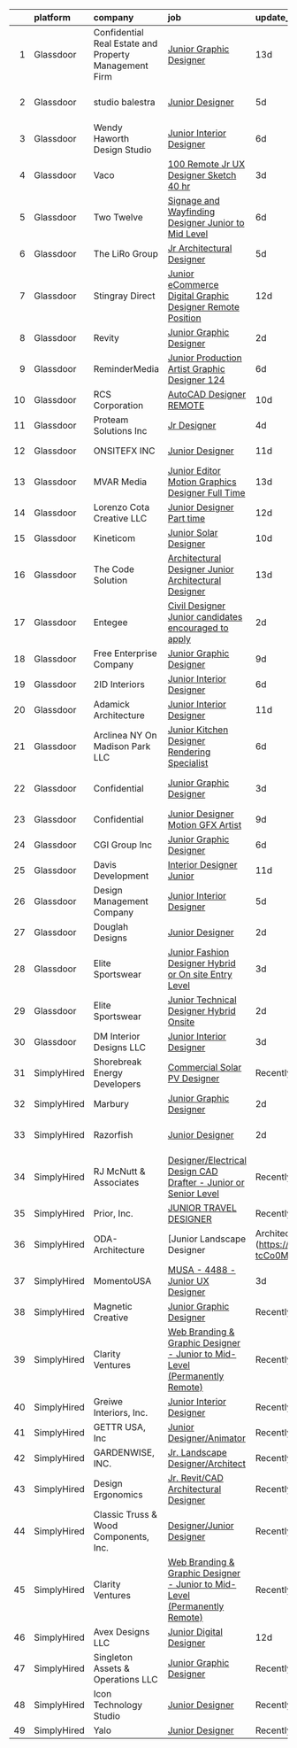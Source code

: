 

|    | platform    | company                                                | job                                                                                                                                                                                                                                                                                                                                                                                                                                                                                                                                                                                                                                                                                                                                                                                                                                                                                                                                                                                                                                                                                                                                                                          | update_time   | location                |
|---:|:------------|:-------------------------------------------------------|:-----------------------------------------------------------------------------------------------------------------------------------------------------------------------------------------------------------------------------------------------------------------------------------------------------------------------------------------------------------------------------------------------------------------------------------------------------------------------------------------------------------------------------------------------------------------------------------------------------------------------------------------------------------------------------------------------------------------------------------------------------------------------------------------------------------------------------------------------------------------------------------------------------------------------------------------------------------------------------------------------------------------------------------------------------------------------------------------------------------------------------------------------------------------------------|:--------------|:------------------------|
|  1 | Glassdoor   | Confidential  Real Estate and Property Management Firm | [Junior Graphic Designer](https://www.glassdoor.com/partner/jobListing.htm?pos=120&ao=1110586&s=58&guid=000001817fee61e0b976bd4ba7e837bb&src=GD_JOB_AD&t=SR&vt=w&ea=1&cs=1_02411fd6&cb=1655708738373&jobListingId=1007920997556&cpc=9C4F014304452074&jrtk=3-0-1g5vusog3irmb801-1g5vusogkii1l800-7b210a24ba210cf8--6NYlbfkN0C4u-tGqSOoW7WCb8wz8duhN1Nn8H9hl56TLy02cFDyt88gwxvPTwi8-q6Q1SW4aqBfr0IaXbVArP0KilQTXh7MEJq3wZawhGR9IbQWijudZLqVg4nGK3A0Qcf9ikj57F9NtvTIPRgXGwWufRr5N9JoK8b5gOMTb4Om5IzhcjCVkRgVpCbHEv2daUwv84XsJiYQxHILLa5qWTb51vnehQS8Zh_Rj1ZXZy34weUA_ckCLarnWetPEU3CVtw33aTCpHL1y1nMewbz2a3mpUK7Fjwn7NPzU70XrtaV6REybFwG29PZspKr8yEDEi_RHmMHzEdCT0AcDcE2iIps_EL2DmUDuGjYsgZWMVw7iDl6jHr2UKxw__aYdEQhw2UnErsmRrDNLTX1U4T-mvvchle11VFmx_WJdeSdoIy9lLY8cZyPxU9e1Uhfcfz3kKGc3DRNEUg2XGo5fACFDPZlw5hMV44wtREfQKkZDmMsgNbuazxu6jjk6ht3Xl8rBtlhBWiutPPqt2JeIW_saQ%3D%3D)                                                                                                                                                                                                                                                                                               | 13d           | New York, NY            |
|  2 | Glassdoor   | studio balestra                                        | [Junior Designer](https://www.glassdoor.com/partner/jobListing.htm?pos=110&ao=1110586&s=58&guid=000001817fee61e0b976bd4ba7e837bb&src=GD_JOB_AD&t=SR&vt=w&ea=1&cs=1_567fe138&cb=1655708738371&jobListingId=1007939705507&cpc=235F38378B0CF412&jrtk=3-0-1g5vusog3irmb801-1g5vusogkii1l800-bd2f9f698031a1b3--6NYlbfkN0AuAjYKnBHsdkcMxrD7ZJITXxV72vImVt5xOyKRJQecNFLpcI9FqXvsKeBMQSigd9pv18-ir6HYBKue86BP2mMS8ZLNEy3r4275_uXWZhCOBJ983E6P259zCFG0r95VIQhqoEcUCFyCyRLuUT7qZtVQ9CCK2loM7E5CTbNZGhgX8WIvvK8OxraqM3BZXjMHOwAmYwoOXUxz2pg9M9QioT_uN0RmotdVT0PQVQ3MvXmEKbVsCFYWknX9ljjO9KB_MZa0hDYZLlXG2ha2teRImXHcr6xM6CdpSvyOjGlMaadGU0PhLRBPap3sxEJH25oHh4vk2VfBVBkt-ErY9A7n3jhwYyYPJJUK9BDW0i4ukwnq2gVURoH9rXVitl-kz-cbFuyU0YqUSnkXimIdS9qBfbutp6qt5nACgxsQbP3QBCSP7aX0OXqtgsdYrXRqGtuTpTE3zjsi0SScx-LANb4Lj4M72-TQkoHp0GJKiUpXAXoob0ItAjxOtpykwikjSiijEbg%3D)                                                                                                                                                                                                                                                                                                                     | 5d            | West Hollywood, CA      |
|  3 | Glassdoor   | Wendy Haworth Design Studio                            | [Junior Interior Designer](https://www.glassdoor.com/partner/jobListing.htm?pos=116&ao=1110586&s=58&guid=000001817fee61e0b976bd4ba7e837bb&src=GD_JOB_AD&t=SR&vt=w&ea=1&cs=1_062c992d&cb=1655708738372&jobListingId=1007936156054&cpc=7E69D0A57279CD4B&jrtk=3-0-1g5vusog3irmb801-1g5vusogkii1l800-6f590c2008318f45--6NYlbfkN0C8ufGi5IB54cAA4cYZ6SzmM9PXvfTkParRh6LW9SZ3Gxu5zsXN070TkzTMEh6I-YAqB1aNfa10qU2tayjkbgqHlakdyhwShkepZDxoyv8YkEOv-QkSKRRrn_DkGfWfs9Z7OKnxQoePQXcsYqrWJ0RpfTbGfX4ADEvkvBZIIlObmLOGJ0VyyuuzGj2ZQ-ncyt8gzIiREhk_1XmL7QtfXBuRVGm-4lwhBNU9U4T36JpeZ-3iV0PAYpuYmKx7f_mypQPlqmMLu3hw1HNgCkjYokrbAjdnKN2Otny0kCYe86hdUKwIizeFhdS5sOJnCKP5yIVP1zhmqpN3g8nxt2HZN0KRORFZI5Q8M4Re77Z2R8NL5R5Jjt-rnv5tGDlVKz70kLh9505VatI4zZUufHYnqcdJ2A69dgX6sDkrILRja-bR08MMkScKnZsOKdQspmk-ykCCU_ilpj64A3dBsb1DLlfFe1EqmGxJI2NU48TzVqmKLDTlQyiLfg96MxuoLL2JGAxMh6c7a8eqKThPMvC07o1g)                                                                                                                                                                                                                                                                                          | 6d            | Los Angeles, CA         |
|  4 | Glassdoor   | Vaco                                                   | [100  Remote   Jr  UX Designer  Sketch     40 hr ](https://www.glassdoor.com/partner/jobListing.htm?pos=126&ao=1110586&s=58&guid=000001817fee61e0b976bd4ba7e837bb&src=GD_JOB_AD&t=SR&vt=w&ea=1&cs=1_85ce1efe&cb=1655708738376&jobListingId=1007944758568&cpc=8795CF9063CD573D&jrtk=3-0-1g5vusog3irmb801-1g5vusogkii1l800-e02f2539d15b8b41--6NYlbfkN0D_sybMACCpf9B-677oK5j6rPldVB6BlrVvFjO_o-GJZbzuF-qh4PxErFUqfUsv_6v6VuEJytk8OTP_fPK6NLhMXO4uNYpuWrfG67JPzeXrQa9QLO1j5d3KHgtEElJETLv16xvINxfEp-OkHf9u4J2oSbIJ_koUaoySeXtxA1lZyA9TNH7vLdhcW70W54FMUhU8DhHOkewuNlIY4TyRq7mlq-x9JPmMiJGifYSZWApNjcWIjvUjl2Wy-Ct2i1saX4GsFtnlGdHIIYudDc7EnU6zJh_TIA7XXa5pOR7voPFxT70p5LsXUe57cWt3VIFtDQ-b65iV0vKOaQ9DReNCFeobPOUKe4AGIV66QStoN7Kf5Y8vvcNmgjxaszZ7EvM0-4lHz565t6x16L6trSGLhvuq9EnIhZV936rqzDNtdMDVCtaUqv-7lLY7BT0AoZu71tRb2hSefD-Jan0sbYmBF407sbk6FGuVXVMisaR5rzA3ZnPjHVes-ErA-paQGTlhmVDd7I0dHnlHmb3g-DzbYeolpIV0IvmLoGUWNqx5Fcz79g%3D%3D)                                                                                                                                                                                                                                      | 3d            | Nashville, TN           |
|  5 | Glassdoor   | Two Twelve                                             | [Signage and Wayfinding Designer  Junior to Mid Level](https://www.glassdoor.com/partner/jobListing.htm?pos=108&ao=1110586&s=58&guid=000001817fee61e0b976bd4ba7e837bb&src=GD_JOB_AD&t=SR&vt=w&ea=1&cs=1_990d3e61&cb=1655708738371&jobListingId=1007936144829&cpc=CCC092465BAD6A93&jrtk=3-0-1g5vusog3irmb801-1g5vusogkii1l800-ab65857a1a593bb5--6NYlbfkN0Dqlg9snOS8RWTZjmclxbjr4E7K6tlHYpmrqPYRWybrS6ugIF-FxWrskoujGx0nVB0-G60lEzydD5TE5iZM7MbPrlCS_lwfHAEmPdbjC-A0RBRBCELHuHl3cjykVXCyRLlBdbesl2U3vxhZ1ELAooiF0ZoHe_FH9WlKi6PFySYtyJ5oLE7q0qyGriLj4meB8nRjaVw2npKpLTGIQLcMrYHKfEnuurElSRpYCSAum6KdVcUU_Frne5Cg_ATDH-oTNgr5wpjAqhbGnfwbDZF4XutLVvhsPjiRjyWd0vNuNZp1ayzJbKhccVQPWJa-V7uqoOWbC18jLVGa9mhzoS4B2K-QwHx1uUptwQKqximyO3sDicLuYJ4Lv7RTJk8a69X3gxRruGUD1mcFwzGv8ogDhV135lOc4Z6C7Ku7bag-4LiLMhTN63WdDuHDLofy-OIXkdpi6ciQVoID0BNO0444E2OwjgD6CxYtEduou-x9RleUq_d_9vHdBcj4cdoLGiiSwvSQda4JLPN6DyyTsvoqwlqo5fMI20Dhv1_oyVy6BXTr2Ytu28I_f41J)                                                                                                                                                                                                                              | 6d            | New York, NY            |
|  6 | Glassdoor   | The LiRo Group                                         | [Jr  Architectural Designer](https://www.glassdoor.com/partner/jobListing.htm?pos=115&ao=1110586&s=58&guid=000001817fee61e0b976bd4ba7e837bb&src=GD_JOB_AD&t=SR&vt=w&cs=1_64700c47&cb=1655708738372&jobListingId=1007938140272&cpc=F929909D2225707A&jrtk=3-0-1g5vusog3irmb801-1g5vusogkii1l800-c95dcf5bb0192bc2--6NYlbfkN0DPGpeqrc0_xSKNvBQRXXyDsB0hTjf5HZxFcUHN4MmnVQ0ypJhumXlCvYm05Ucmvu7oO75C7-o4MPMUeH9Y_ey7SuVRxnCXvs7HgPpjjM1GdlBk-tUI-P0jMv-M72vRMAYdpjRZ8W2OoIbEUx-KTBLuIUT9dHp9OntO4vnckQxTN2xX8kG-i1tJT8wLfHzUDJbaSgxo9-LDz2DnvXa0WOri_nPNV6hdESprYM3L-RFSwyDCibF2fylR9JtcGf6WUGCEvQZD80J40hrgJhyQXxPPzF6uRfm0dmd5p4wb4dIO532mBavqXaw5KithAqBPCXkkt7InFYk5zJR-XhduayDtKi4tW28A9QBQRwlLOuo9bhGg4wFIxkQAowN5ZtTwoqy-BIiCFoqoxFX4J_uZQn3kVayjzTb_9C8mJqDgjie9Plx9GB9oQouCdCls0NFruIN1RL2Ofu9BPwtx2Kf_QUEsh16a2ovB2ef5vRh1VhYH8Q%3D%3D)                                                                                                                                                                                                                                                                                                                                 | 5d            | Mineola, NY             |
|  7 | Glassdoor   | Stingray Direct                                        | [Junior eCommerce Digital Graphic Designer   Remote Position](https://www.glassdoor.com/partner/jobListing.htm?pos=119&ao=1110586&s=58&guid=000001817fee61e0b976bd4ba7e837bb&src=GD_JOB_AD&t=SR&vt=w&ea=1&cs=1_e01eeefc&cb=1655708738373&jobListingId=1007923741709&cpc=FAE5E775D180B2FB&jrtk=3-0-1g5vusog3irmb801-1g5vusogkii1l800-ca1309b66b79657c--6NYlbfkN0BhFJ8ddqZb8WQY2A-LeqcjzbfYC2yoFcx2RKsEMgWd6jGlCMHeR7ko2nHT3289qBai5XNC1ViXklPT3WNs2_u7ER1JOGWSYvxJxWskRdie3v46bNpVlxKyU1DIVQXhDtzHDF41iu98h4VRwKzPs6k3Veqtu8F_3ZVz8m1fz8iC-3euLieDQOUjgPFw16-zL97hQMmHrH1CTtNK5J7YGIMKwTPtdVxiMtKQiUVZpffW79XPGb1jgEL0p4DEBsYVaAIR3Rr75uI48VAnQ1Aedpw8LkiTtHoGkO3xqOADVun6bN4qIE8z28p_2ToXqKvRmatRpE7CmW6fLC68v4OhsdQcEBOvuJ4NusKu6H2KKZk0SblxxrUneW_8xJmz67IcGAHQPtYigxXHYwf5ALg8O6JLd6NfTELGpls6rmgO5V7EPEqbYauL6Tz6N7ArTqjap86o2M1mg_kHokD75Bw_jLzNxLO6X_EQq__aD5hftmAySOWbM8978oR-pye0PKWL2rhLJVge7Z62Bbsd8Q6lREtvrjxMDx1LPZ8tRLdD60EgqA%3D%3D)                                                                                                                                                                                                                           | 12d           | California              |
|  8 | Glassdoor   | Revity                                                 | [Junior Graphic Designer](https://www.glassdoor.com/partner/jobListing.htm?pos=113&ao=1110586&s=58&guid=000001817fee61e0b976bd4ba7e837bb&src=GD_JOB_AD&t=SR&vt=w&ea=1&cs=1_8e3f3ef2&cb=1655708738372&jobListingId=1007947822605&cpc=6945AE2F4B03E059&jrtk=3-0-1g5vusog3irmb801-1g5vusogkii1l800-cc29676bdd1971ba--6NYlbfkN0C2ruSLbldHgJRxGqX58M4ekFWuaOJ1Xy3nZgzYPyc2Kz6crGAHlAQbU0hG0XVEOP3E3poidPkFLwvvK1lyeRUB0bzs3rtB55w-QR9WbHs19T_oZx1B4JqiqK1E3pVifp5TReVsi-5FIG1-pl5IxlRw8VGEywaGgK9QZSepB3XKaImlb4aiz93RJ_MZeyAcWVKGQnL8wLVNQcafMyuDetoAE4LO4HnfdAauq2gpvCRIZKiJxOR14mnl0pB-uWVuxamILjwoT0jtW1RHKeIyKrXJM9ZcOxZvQMhSS0q4k7tUIxI5fHpxGAUQEPRaJ_PrwoeyNcWqh6BI1C9HQ0CTBTkA3EyrnXDorpsEcbeKAPLxylegXYWCy6vBtjh684wjdnxeG2KP1gETUt2OM-FDNCRduXYMlQVpXKhJf9dIbJyoS3xj-nh1zpmOi87vr_dq02dxWIVBQFP-1h7mC6IcBjUyHxj2tyPXXTiTLckgVIVqzR7tX8nqnzb8Sfycmb4h74z9f3z9dDyaJQ%3D%3D)                                                                                                                                                                                                                                                                                               | 2d            | American Fork, UT       |
|  9 | Glassdoor   | ReminderMedia                                          | [Junior Production Artist Graphic Designer  124 ](https://www.glassdoor.com/partner/jobListing.htm?pos=124&ao=1110586&s=58&guid=000001817fee61e0b976bd4ba7e837bb&src=GD_JOB_AD&t=SR&vt=w&ea=1&cs=1_24dfacd1&cb=1655708738373&jobListingId=1007936492396&cpc=8795CF9063CD573D&jrtk=3-0-1g5vusog3irmb801-1g5vusogkii1l800-569d684d66484897--6NYlbfkN0BV5xWQvMmIkgUcdRWb7iWRWS4LnwJ0A4ASNg0KGqrukA_POA8ifgoOj7ZHGRdIKnJM5Akv8CTLubbgm39frLjI6SW68wxRZ1sDCXhijtVGwGl9pRDfP47KOcAfa8RcWKCvRIKgRXTu8xs--URbPDi6al_OYfeBVj0B8e5CxHkjLpKmqZb1ZIUPCfsKVGg8okAb6FnzxmvQFUkBcAiFVObfnq7T2AKxhmOiZipR5vR-emCrBLPo3jU3H1sbt3pkWog_Ui52votYkdEjgh0MjUrkMSWBGqGvpzzhVXVpILB--S3fNjByWuJ1EKD5lPk-MYIPP5SQys5V_JodqA_osMFv42i2EIyrgwFfYXya_8a8t-y8r4FNPKyRPe4aDEFqBIxwlhSc14hX2EbK5Mo4m9BSAMp41hHXVayVQ5Rqh30ouZHkhYfruLr5YC0njA-_jpRam0h9xJehG6G6vEgHIwicaYNBAp_x4yjRwBzv7Yv9kWtfYGzc1jOUp9zMkN37Sw3YXs5v8U6XyPpbhdKe8TNh-IQK8hc4yn4%3D)                                                                                                                                                                                                                                                     | 6d            | Dallas, TX              |
| 10 | Glassdoor   | RCS Corporation                                        | [AutoCAD Designer  REMOTE](https://www.glassdoor.com/partner/jobListing.htm?pos=129&ao=1110586&s=58&guid=000001817fee61e0b976bd4ba7e837bb&src=GD_JOB_AD&t=SR&vt=w&ea=1&cs=1_f1d41b3c&cb=1655708738376&jobListingId=1007929746151&cpc=217C45A42544DB93&jrtk=3-0-1g5vusog3irmb801-1g5vusogkii1l800-84931dfff3137969--6NYlbfkN0Ap6wMFXUUZlk7_bcngHGlPSO8u_zKMOa3H7Zjjw43xN16ylzgw0FVAuo3Y24qqXJVPKXWtnNL8MJIclpCeVvEsL2iu-jl90DninewE6RO3O8nL4sLNglBXkQjMKBCl8Ty5IFVUovo8Lm896lB2Xy7VfIqxMPb0yIIFUUmKJSAwUEPBbRHjwr0dOrVWlHwD_p1s6u3FoaOR3N3IFGAEYqQqAxZFllPPshoz8ZetH424ywPxqB9Y6fkK8sgvumjmFaraVXrvHGhM5cuUHfkx-oIzFzdtI9hbe48KIQnzXpVrCL-tbFzal2OUiBOFqZwnLOtenifRABTqTu-hE1SIqa8edPuKWqIo31fKe03EMjAO6wicI5Jjfp7MncOXaSPLvs6uP_9ZFkd71_xwXxsXPlKmtdohKhlCCX-Qoio_lcr3ACtLatKcJS42UjcPf1jcaEA6ho2-TlTcrTS0f6xt8i0dzMHbQQWJHiayN5FD4_kYOnSTIA1pGAoU9tUpVAiaU4Se7qAteL64CA%3D%3D)                                                                                                                                                                                                                                                                                              | 10d           | Raleigh, NC             |
| 11 | Glassdoor   | Proteam Solutions Inc                                  | [Jr  Designer](https://www.glassdoor.com/partner/jobListing.htm?pos=127&ao=1110586&s=58&guid=000001817fee61e0b976bd4ba7e837bb&src=GD_JOB_AD&t=SR&vt=w&ea=1&cs=1_3667bc27&cb=1655708738376&jobListingId=1007942308991&cpc=C63BD00756FD6F58&jrtk=3-0-1g5vusog3irmb801-1g5vusogkii1l800-d060f09cab507b8d--6NYlbfkN0AEHyidsAqlM5jU6RNZv1Yf_D4e3sgfUyke_uMGTUdwuBuS3TgCxsDjhFWK4CSklI79Oz0sixWv0vIG7F2ZcmJp3ssC6XXHdZfl2w0utNpCx1pYgKc0hOsXFewksdudp6NC9qtIDdC7ufbNWrLm99wkEuuqFCPVk02h70j05RZER-OzQaqfoigZnW3tBjyMRL_MIyD1qZUBeXRQp_IEAacAbwPt3JDw85fAlI0mFLMIthrRaIc_N6mAjQhaGdxpdIYLRO-RHOJqX9TugDm2JozCfHst1_vJPkkI-yZ40Km_xkTSMgB1j2s7h9LmOJa4M8Tci2Nn8dG_zNSo09DXQkoNAS2bKHDHi5Iuu8BXcrC2LSGe1SuPgG2007hfHZ9PrYirYB2NTeuQHn92lFCVCXt0lmFJ49ofhker3_ydB9UF5_VSEEoBW26j9D3EJb-5X1pSG-tAyik8og7ZBT1kBBbPzl0ElDMCxvXhgauRPt4x6aBj6wuPsHtTmigEhxbmczs%3D)                                                                                                                                                                                                                                                                                                                        | 4d            | Manhattan               |
| 12 | Glassdoor   | ONSITEFX INC                                           | [Junior Designer](https://www.glassdoor.com/partner/jobListing.htm?pos=109&ao=1110586&s=58&guid=000001817fee61e0b976bd4ba7e837bb&src=GD_JOB_AD&t=SR&vt=w&ea=1&cs=1_f54650e2&cb=1655708738371&jobListingId=1007926774563&cpc=52D3555E595CCC3C&jrtk=3-0-1g5vusog3irmb801-1g5vusogkii1l800-327c7a75df395174--6NYlbfkN0D788tVLZnHYB2JKTLmCXo4PydfvtZKcdbYx6lxKaz3IsjpekL0mtLl_mEPyEElpRi0zlTR1gW8iYqrpvgYQeszcGuNLrt-6zBEzBgXaiSsuAREbrpINu3pc4nrVk92qvstuOBueU-VBg_HXv6J6daeTYBdPQPEb4w24VtzISx2_3aKTq7WmUNtenOujNnXDOfOTQSr-ea0vuEc-2YG1HPr5NaKDW20uMiO7i3xi0kG0XrJDTFl_hAbIu089xb6oiLx9wZ9qER9Fy6emr1-HvjL7XkshckWXQfeQdrI7GaK2_McPWzC0z7ZIZwIDKMh9tFHmjOg3cCxnD59SOeYOrtV0sybC7ffOn3Vn4mukak1bQbYA23BV5e7GvJ14bLQp0CeF_ePmxoMI5S_9RsG-mjqGP3K4X2qmwN-RUEHLOGvksbbevFlxoMWY2VTmE-4Du8eMJJyIQM011JSrewoMsN8eYbDjUkp5LNOXDz0QdigSkLgkO5A2EnRJs5lmqJMs1I%3D)                                                                                                                                                                                                                                                                                                                     | 11d           | Deer Park, NY           |
| 13 | Glassdoor   | MVAR Media                                             | [Junior Editor Motion Graphics Designer  Full Time ](https://www.glassdoor.com/partner/jobListing.htm?pos=111&ao=1110586&s=58&guid=000001817fee61e0b976bd4ba7e837bb&src=GD_JOB_AD&t=SR&vt=w&ea=1&cs=1_4d55a739&cb=1655708738372&jobListingId=1007920709983&cpc=496C5EE6B32F83EE&jrtk=3-0-1g5vusog3irmb801-1g5vusogkii1l800-94afcaee5752e65d--6NYlbfkN0DdNONLqhA8z6QrX6vw37qu8cGScUjPKwqVQr3YAsb4-1kF9zPio8EJhw9oPIyj1gNVtcJvLBTPuqm-DZjS7lwU-Tw1HXxH8BtZfEsb_z2igyIQ0PiURTAjYsoUuIvPwxw_wT6cK-5H6_o_x_47q-nZsGNWSZQrJcvRXSBO7xXcvAN-sEi_jS2_sjMFhVL_TQj4GF8KDwO2AHKPUCTfi_eX24l3hq_EwgGfnVpY6FMyD3R59JPhoaL_P8PD5YOmMWI5WDFaRMTxQEFenVx_xVY2OKCfUXD3fkdins-NtbUGA1NWX5R0FQwKBpXcUBp45foRRjbfFkLubnz0Z5lz15yeQu--6lhQC7AqZSMLtSS7vG86VNYz0xR0d15jkunxWqHbCIjStSGXf5v7oBMPLRD5iGgf62dElpkNDK6m4_hRmgAPBqUsRKQxQKuej8fd66d-ahRta2bZ27PsxQ4Ela7UHWbPatm7p1Ye9ACX85Xr3ibRuQSLgJneLiTKIkCzOaCFo3CDYzR5UUuPDfeYNXm1x7UA5BTe2m_J0xd8ttlS6g%3D%3D)                                                                                                                                                                                                                                    | 13d           | Alexandria, VA          |
| 14 | Glassdoor   | Lorenzo Cota Creative  LLC                             | [Junior Designer  Part time ](https://www.glassdoor.com/partner/jobListing.htm?pos=114&ao=1110586&s=58&guid=000001817fee61e0b976bd4ba7e837bb&src=GD_JOB_AD&t=SR&vt=w&ea=1&cs=1_2a859d99&cb=1655708738372&jobListingId=1007923480452&cpc=82ABD2B5CEB98952&jrtk=3-0-1g5vusog3irmb801-1g5vusogkii1l800-735a1c234262dfab--6NYlbfkN0Aphv0BhfNSBw_0ebCVkaSkZ7Xt6eccFdKnnxJP8a7IHuizo12-A27A158Iz0MNhBEEK-C4GiQCNV4sNA13r5TCFWSjCQ7K5gAIsD_DYJDxuMG8i_OEVyYhsJ78g1o3BJy0czUD6PEuEzskCYCW7CDjyWY6iuUKzUCERg4H25VO4XdbcrCZVn-chxVrWtb9mtmdtmY_nADRh9tTxXue-dcXElJHGHIMZ1TMDczGIw7UmXZC-EHmhOiCQkQc93U_m63CnxwTQcrIr9wCOhTfGXsdnC0ZcGMH-wyd9PYT80Qz5SIMd0mj-24ZxEX2NpjwlmOnv_Xe4fq6L7MlYzLa_tIXF4yaum0FiPfU5I1g7mSvUprAzS-QmiHsVs7hD88h51Pcj7Hh4EAk4Pzgak9KXDn3--AFq1l5Tu33mZ5RRHceEGEB7_oaZZNjY7bUpGB7CgHJ_qSLLMYwcSLghBTBe5xNZNwVv1L_8ZQZGcs0N7vPgGzdBypW_N7pYgCChTIdOxd8e-wJayfO_w%3D%3D)                                                                                                                                                                                                                                                                                           | 12d           | New York, NY            |
| 15 | Glassdoor   | Kineticom                                              | [Junior Solar Designer](https://www.glassdoor.com/partner/jobListing.htm?pos=104&ao=1110586&s=58&guid=000001817fee61e0b976bd4ba7e837bb&src=GD_JOB_AD&t=SR&vt=w&ea=1&cs=1_df04e94e&cb=1655708738370&jobListingId=1007930351951&cpc=6B5FCBE686A980D6&jrtk=3-0-1g5vusog3irmb801-1g5vusogkii1l800-1fc420f27992b688--6NYlbfkN0AqL_Fvi2JKneqqjqSJ57VDEBN_uYtNNx5UWxeIWfGUrpPvtyWqtNpiT2-pHkPBBMaLoyesOza6mtBkI8svxiVxHSsqx1hDs3NHFj8U_cB8L5NGH_sTFzYAjAvwixfwkfbUNIcijGCfaaROvuaQex29lQ-dsa66YicQcNfGqg8eHdo4WY3kK474WVPZKqNZuFZ2gNUhOrgjF4VMUB16_v-3cD5OMcXfFw1GxafZTUUjlLBD5tj4yxmZ9PuEmac77LA-7ehZO_ZmgbmaaObgYI0VJrkb2wZD634RoQ9q1lum5PNjWW13y1kwx3lOsfyDaYZnruF5Ec4FJRxSo5-2PN-HqXIJYqYash5rgOavTxU_aR1i0uEdWw0EW2Qerx1G4S9FHzPSNdazX-5THxC81dXBB2om0XmibPwpAabnscuZAe--zwCeeBony_Ex4iJ-NXmSxxxeh5WxvHnUYubzm0K5V6KkXgFPbPKBacaqtgiO9ZKKurZ-aDiOQ_FVZy10BojqzNIhk80Bv-sMjlIkfWqzmkY0LnHVsCSRkPDSZjS0BnBKI6NwALDadQuTTNRB1c4tOVosbceZHex8z1kAOkjyP6yW9-Vpgoo5L_jpzjjfEdfG5PiVhnDvGCcmapGJPs70_ju17Je7667ZC6Qm2ZZ30_yXJJYOzNpVI_828Rl4KB3HNyRUO6j1TMPzgqoCVU6SZc1v37UDh-2wsL3VlmySHEMHq3DWHldiY8TWiDIJb9jI0kyN8QcHeRk-4sB6oISFZNBP8zP5Wt4VLglIFdnPQkFkyMIBjvSE9UD8O_beEQ%3D%3D) | 10d           | Belmar, NJ              |
| 16 | Glassdoor   | The Code Solution                                      | [Architectural Designer Junior Architectural Designer](https://www.glassdoor.com/partner/jobListing.htm?pos=107&ao=1110586&s=58&guid=000001817fee61e0b976bd4ba7e837bb&src=GD_JOB_AD&t=SR&vt=w&ea=1&cs=1_2d40d6de&cb=1655708738371&jobListingId=1007921902932&cpc=FD68938D22ED3258&jrtk=3-0-1g5vusog3irmb801-1g5vusogkii1l800-d6764c5eae353ab4--6NYlbfkN0Dmh6NptZvBmaShUWjkiCv2dOQCaGV9SP-M0_HSNSC19tmIR4EdCsttVnhl0bKSab0HFTcKntsY6lgQ5zmvKwbu_fgOQ_A5GBhES10MiR0AHtlNuW5DaSZ6Q6vsjjp5mQJl7VVSzZLFiCVPa7_rD3DUNFm6THH4jG2USDmJ16sBSju4HC9_Wpe9hxVyxAM77XvJtj8fr97-nuYGRqvCN6A9y32M-5y2swPAjk1YSvBeEBGibpg4b5lBeYsq0pXbfdyp6vL3sLa_NTgW3hpBWmsaHVw_9QglGJJoBu6EgilwoWNKOckexvFgyTB6ub60j6KUxB9IrjftDnbVOR6XdCflTJwROsLRAy-j_QweUmlpOw0tcs0CK4xk385VYWQeq4hVAKvmhPEqeHQ8Iasq21ReCVGeTcukVSNuNnFDqtcnqvKqIKUf_Nxo4F2bGjjlmboxbbbej0Cg6o72DxT6Kp47PRQoz_slsJkW7wkfdA36DIyu7fA6Uy9JGF-8lIWp_YKZrcxPxqX2jPQCoaEDzi-iubos54laFMIzWTDMt1RQDrcVGt1F0G_j4SV9CGNGVrs%3D)                                                                                                                                                                                                                | 13d           | Los Angeles, CA         |
| 17 | Glassdoor   | Entegee                                                | [Civil Designer  Junior candidates encouraged to apply  ](https://www.glassdoor.com/partner/jobListing.htm?pos=130&ao=1110586&s=58&guid=000001817fee61e0b976bd4ba7e837bb&src=GD_JOB_AD&t=SR&vt=w&ea=1&cs=1_3484255d&cb=1655708738376&jobListingId=1007948028243&cpc=AC285F3A3ECA6BB0&jrtk=3-0-1g5vusog3irmb801-1g5vusogkii1l800-30419709569e254f--6NYlbfkN0D6OzZjpD_hbicRkMZwNNvvxSeL23iIfvaC4EytleQ8zDIpz0YQ5KbISa7_Zvw6kCzdjh6fNx9fdDdiys1XCOqF8nQR8BXF6zL6npUNh-E0SYxDW-4Q0UBUYqn8cuLpFUUNLKsim-qAeK-0rZ_X5CsHF00LE9V0EZQ4EKM9AwiQk2nFpAhUL2I31WcSBSj_aVXVyY-8Sr89qZM62q9vioj5Nlslf5vHe8pYGvjTybY39Ox1rIZVr53CI-kg5euNYCjjulrPPX1pyzvnxrNbQUubdkfnPAqWMGibWTAOTbwKTIT-8xJOPbW65wibAPoXgv9VMqm-bQTA2aztEG9HjfHk3eZKLjdtLMjS9ZZoj3IZfkhND7EETk1GfqTHeJUfqG6mNNsIvhHRA7Is_TjJsIXLJplqJx3jW5TYItVvB4MIXkfkx0oFRIElQtr8nMoplNzFpBy-SImTSQd3WjR1U-75Dej7Lqta5s0HRX3M7V_8oGn1Jtmflw-noOEUJIRQ1jPf7AtW11BSXw%3D%3D)                                                                                                                                                                                                                                                               | 2d            | Mount Pleasant, SC      |
| 18 | Glassdoor   | Free Enterprise Company                                | [Junior Graphic Designer](https://www.glassdoor.com/partner/jobListing.htm?pos=128&ao=1110586&s=58&guid=000001817fee61e0b976bd4ba7e837bb&src=GD_JOB_AD&t=SR&vt=w&ea=1&cs=1_d4532756&cb=1655708738376&jobListingId=1007932192861&cpc=451933188B21919D&jrtk=3-0-1g5vusog3irmb801-1g5vusogkii1l800-faea1cb39868981a--6NYlbfkN0BTT1lo8Jwdy_hu5PBsWOg-OgEs4ry3bvHurgSPaoaOHFdDZOT9dYBgY4_MwUkGibcjtquSEn-VjjLqC8rFfOswmtyzlib3hB-GdV0f9dCDe5C80SIGkNrHbl62Ex-9I_TQDWIiEP4GTOPHLygX2yuJoOt-__8F5sMPpvsrHU7Hp7sdQDwfMbZTlQAW__Cj83xFEm6LeXH9gr_yjQ9A7qr2TqqUGCpiSM5yWW0hnvzBKuIjnQcw4bmZUsPZXI6rWpgsLNovzBHRf0U1Jk8F8naaLg79M-V7xF0RHuCD6kJ3L0ub7nuC5xECcLU5YRtD4qXOsuWgsfFZugsV2n05qajFro6nfLEo7kOMOU6mYk4fJ_dTr2XF8nnWfRWXV5fWYikAUD_1bJSBQ1eg3deUKMNjgGc_lOxnrluntg1D-vcD_W8nnakjU6MxS95ITEYA3nlfDTRA8bgEAe_CxMsQxkcJDV5y31HP_nirAfDV4LU3FIQy444v86dfJYyj40FcPU4%3D)                                                                                                                                                                                                                                                                                                             | 9d            | Orlando, FL             |
| 19 | Glassdoor   | 2ID Interiors                                          | [Junior Interior Designer](https://www.glassdoor.com/partner/jobListing.htm?pos=103&ao=1110586&s=58&guid=000001817fee61e0b976bd4ba7e837bb&src=GD_JOB_AD&t=SR&vt=w&ea=1&cs=1_4a331761&cb=1655708738370&jobListingId=1007935819231&cpc=92FF1C76BCA5D141&jrtk=3-0-1g5vusog3irmb801-1g5vusogkii1l800-f6b3e21c2184d940--6NYlbfkN0AuAjYKnBHsdkcMxrD7ZJITXxV72vImVt5xOyKRJQecNMWI7KAtC0OFrH_V03AMf182IyXB3mTWFo7aE-OBjjyWET_ImPqdFOWAXNabAri-1oRNreBJgfwNyH4J9VDnHgH3FGvbhpEYbA8xhY69hXJ2QVWKR3rKaIhO_4OFmpzFtqo43GGo9vQuIPSnZX_gljJE9gVhSFAntpikpdcOBWC-YGBzOvpIQ--8tniZI-q1kKSzvEMAcjKIfSTIzu3Zm4d3iK6UVtlmu4m3kiJoj9tLePvjhBjTZag7bYKIoT52HbAkBRXud8OJN7Q-v4WFVtvBBj1L6TsJfxVQSk6ZWUGBrzYcnqm5g9YH3J9M27FIxSV6Qbq46QwTV7ItcvlLKVCSBdCkGGQGS2-11TUqKpH0uYxiC_orxiRP34F-0uZjL2TseYevOqu9v-bfCo5qsuXIRZ24CXw-3XU4u6Voz-CyHTnuKVLnTnlSZnn5Lj2AwRir1C12om9jaEHKfXWEiR7HDn2j3Am2dA%3D%3D)                                                                                                                                                                                                                                                                                              | 6d            | Hallandale Beach, FL    |
| 20 | Glassdoor   | Adamick Architecture                                   | [Junior Interior Designer](https://www.glassdoor.com/partner/jobListing.htm?pos=102&ao=1110586&s=58&guid=000001817fee61e0b976bd4ba7e837bb&src=GD_JOB_AD&t=SR&vt=w&ea=1&cs=1_4595612f&cb=1655708738370&jobListingId=1007926261383&cpc=70D715265A3FA97E&jrtk=3-0-1g5vusog3irmb801-1g5vusogkii1l800-7d1a8a2342b31bcb--6NYlbfkN0CvahHJL5dpwIe5nlYo2UZJB8CTXAEl9vJAxrd3EfdRQS1igj9bvH6yzztq-pNPLgGo3Z3uSr2mCzRs3rdWimFrj4raZKgbnIjhUnyyydimzkuIopb5EEct4YGRZhgOnruYb4b_voQgkjJ3lhBrZUb_jn9Lbe6tm6AeU6o7VPyGuM4APZMWWLQ_bctEDF8V4o5CnLdJ4wiciMjq519Usau3oAAop6FAAzZPlRr_rsfRaw0-Qb3rOiFwpSZTmCisBzkOlknZqF9BMZGJ8OuT-7TZR0_sdumknDkJXQnNppPeAedp2TRpZI0ZAG5farzaAwgUueHAP5akSOYpBlpJX5Qf4HPxuEHJ_ZCNEzRHrrFHkNw6wen4t2yRUWlN-yQW74v8aLZXX0llYoR4MuIUT-SaZZ4Ou-sntK_9W33vNHJBjRJCtP8argFwQqwEXdK8JD_zlUw0xrbCGLoPxMEhfwZgvG4DZnZXdP0cpG2A3gEYDj19W8Pd5x3nOS4CkcJ0MIvBifEgLMP1-Q%3D%3D)                                                                                                                                                                                                                                                                                              | 11d           | New Orleans, LA         |
| 21 | Glassdoor   | Arclinea NY  On Madison Park  LLC                      | [Junior Kitchen Designer   Rendering Specialist](https://www.glassdoor.com/partner/jobListing.htm?pos=101&ao=1110586&s=58&guid=000001817fee61e0b976bd4ba7e837bb&src=GD_JOB_AD&t=SR&vt=w&ea=1&cs=1_ce373adb&cb=1655708738370&jobListingId=1007937189536&cpc=0D3D816759CDFE49&jrtk=3-0-1g5vusog3irmb801-1g5vusogkii1l800-f6bedb7693cd183e--6NYlbfkN0COimCSVoUync7y74QQmAc-eKKM41aiRp3fy2wRZOrcmIBJToYWx9Dzq4Uu1c36ZzhkVsNj0t7KXtESOV7ha_3rnXqCUQgICSQ1Aas5ZhbyyiFqilUERCKqJ9woYQ7NIdJniM1RK7OiekqWL1eyzdMLSk1HS1Bvf3K7QO3hI2SFWDutZjGR0H_zY9LtamsSmeuDQdFFpcBDUukcpliraBt6j7PrUFhn1Lw71-bcgZCRYpM26c-HJ7UyBWWlyW_zyOGaD5f5UPyk5u2TAKzWoALsHdAHe_rlxLKkjhEtF5SfFR9e2p_d3nqHpbRhUba42HoTOJOdphPldFqRU50PQhv3ugE2WXRGVk7ZeOOK3FEEuZZBak9tkcpPVgL97NXeS5dYCxmagQdEJU-PbdRilb0AC0HxKAzFeFeljhoopZ4FWy6PkBLUe4g1iKejwFqo-EnbyHYzRoA_w4PArRYOToTQtKYpoE_S08rJqW0RS9hIVCm8nhL3zzjgbBZ4WUO2tqIcVRlVbB4Q_xjnUm33nJCbbT-oVSnz1p0%3D)                                                                                                                                                                                                                                                      | 6d            | New York, NY            |
| 22 | Glassdoor   | Confidential                                           | [Junior Graphic Designer](https://www.glassdoor.com/partner/jobListing.htm?pos=121&ao=1110586&s=58&guid=000001817fee61e0b976bd4ba7e837bb&src=GD_JOB_AD&t=SR&vt=w&ea=1&cs=1_93cab7e7&cb=1655708738373&jobListingId=1007944701572&cpc=1160948BCBA38B5B&jrtk=3-0-1g5vusog3irmb801-1g5vusogkii1l800-c0ca50b6fe18114f--6NYlbfkN0BzXOgwpde-2lwi8ypFyi2PTfytM0dmMHIN7r1zuPwsNj3sIKcjtt4q50uvdAo2kU4ZwltU87An4wMOuUUy2Wh5Xhvx9GdCHWAiQjyiwnS835hTJ2VZMuvWeeqKvtNS8q1jvDon00LKdJ9FZkuABvY9xHx69Q5FyhNdcy3ieZ7zfpa23Eo4lTbRPmUMpjGGmNsHFyrWwjnY1E1bwW4H9nnrsebut6VnqbT2O87lraHzID_mBnnKQbrC5qUa1CE7TItsLuJ1CmMzCgeMJSvBFeum1Tkje0uk4n6GWkF7V9Yd79BE_Yc7SA0yFiNHyznoS_0cD7ounwpKn9pDLzBTUlVD_79SuFNXTubgJ1PZAyYih9MYNz4CXOOtsl2Yk9GcUggxXJ62neWc0YrpyklHcw8Y6YZyLIcUXXw7AjvZxAcpDCLyzkd5z3XgLIgd3EO2s0l6ZmX4KQU3bbSOVcA6-p0mMGKJs8HXtTPuL-o7My31w1U0R0HIBM9nyTMfS1abt-U%3D)                                                                                                                                                                                                                                                                                                             | 3d            | Port Washington, NY     |
| 23 | Glassdoor   | Confidential                                           | [Junior Designer Motion GFX Artist](https://www.glassdoor.com/partner/jobListing.htm?pos=117&ao=1110586&s=58&guid=000001817fee61e0b976bd4ba7e837bb&src=GD_JOB_AD&t=SR&vt=w&ea=1&cs=1_f4bfef8f&cb=1655708738372&jobListingId=1007932099486&cpc=C891152315FA1AD8&jrtk=3-0-1g5vusog3irmb801-1g5vusogkii1l800-4d0465f6703585d2--6NYlbfkN0BdWmvb-rJl2QNnPZsqfom0WtyBpRDZD-qGOAPpXEAerS5-sa0bSRrZcEP67AQbcfSrhoC_8OzfgprOs7nwhfD5dr7yUAk_NEWf_M8MacgyeaxXqpbio8oWYY83260644x7lV19oMZ8Czsnk_RjqLo7jm49TE7qDXAcmdQUxumcBdISx9RXbtVWYoVsNBd1UIOKWCIx2nbhcglpE8Kz0yFDbNIjs_M8vipZitGkyQnsrPj08-STfRHCSNP3LW_txlZ2vJEAQ4wKpihscpuv7TOoW5DhisEbFA1u-ydlPdwDTviQLqm_m9xk9bq7_ss9zOp_fpfSMgHOK2zsZiTPByysrMF0AHSLqPfKqYxSVZo1lmuQQbRQZzG6LV4R7peBowpM6jfbnjgiIUdYpnxbaxKPlihwsv7yCd6n3k24JVFusiJZsxmgY8ud_biV_9Ans4dDDHU5sn0sASk90S1ZNoFoWm89-l3TyLnATZNNH-_rXXTsKrIlE8mt-tLx2BfV2cx8ercnXwma55fR4o40upvn6z0-RXYQFy0%3D)                                                                                                                                                                                                                                                                   | 9d            | Baltimore, MD           |
| 24 | Glassdoor   | CGI Group  Inc                                         | [Junior Graphic Designer](https://www.glassdoor.com/partner/jobListing.htm?pos=118&ao=1110586&s=58&guid=000001817fee61e0b976bd4ba7e837bb&src=GD_JOB_AD&t=SR&vt=w&cs=1_75ce427d&cb=1655708738372&jobListingId=1007936444215&cpc=47CFDC01B3F81FAC&jrtk=3-0-1g5vusog3irmb801-1g5vusogkii1l800-2b5909ae49bb43f8--6NYlbfkN0CmPt6JXytAhZscz-5ZOP53MMQ49Xi4hmwETo1lvmuAlTU8vZDiHq8TANo4TpJtu6V5BvtbAjljC8iCdRFJD4Ye89otX9TPsWfqPVek2mArkbTyplUuq-HQSrrb9ayP7CjojZqlGJNloCdbnv5CCkvpm6cDMD5wnGdRG8oEce7G5BRW6BI8wm90wJysuk7N-CK2XKF-NdqHVaubZFjYTz6wji3D7Wd15UM789RAFtKw1qZA24wqratyMCoQzaEmoqxlC9i9fDflQTs7alYcCMZp7X6wgBVU8DMexRYT1xy4tZwXhCkI2b6C-eQ4ntn00wPhCJjHHAS-f_H3mjiX9SaHoGmZnca3tMpJV9TbUS2kWyearhqFNg1pequzrRhdjHUMDgxr0rDaDC9u2D_NZNzVaLvlVz8Is6pzsnhRaL1kie7Nujjz_XHfN-H23Ms986k7dmlPzFGOr8mYw0z994Hgu8-24c5WwN2zCxIhMg3CDYstI91a4-CpDe8LBtxp1oL_OTcYKOVBb8xXvF3jXI47cmwjyhQ_6e0yLBgjF1kFG2bmMYDP36aEFDcf7L1vJSo%3D)                                                                                                                                                                                                                                                  | 6d            | Fairfax, VA             |
| 25 | Glassdoor   | Davis Development                                      | [Interior Designer   Junior](https://www.glassdoor.com/partner/jobListing.htm?pos=123&ao=1110586&s=58&guid=000001817fee61e0b976bd4ba7e837bb&src=GD_JOB_AD&t=SR&vt=w&ea=1&cs=1_570fb9e3&cb=1655708738373&jobListingId=1007926570149&cpc=75B6770C194DCF89&jrtk=3-0-1g5vusog3irmb801-1g5vusogkii1l800-7cc4be5b423d3a4e--6NYlbfkN0D5lWrS-1n82Is693Bode2labSxiwIc7hfxtY6NXpM1VnCXHtlKteW9M74qO-OkE9rOtnCl6ph8KbjY2gW7ZDODQSxC9DaSLL9n8TLv0zzKAsxZpOxbfmlzlChHmEhMFGajYJMDc2WcrQv8YkaDYMfsqB0rbEcU-wn1b1mUjhlNbxER4fepoDzwTLGSq0zBBYv0suG2-eBlBEVYAj-fuID01fsGDaTTbSoJbq3q82xj7MTz9sniyyxgYh_ZqbsrPxpHm-OOedXbW2DQfi6fD0y_7ndaTSjY9fNAk9ShYjz6N3BsKzQSdYqVQ5v1SjBgWIVZaHMLZGbmrV6PTrh2RJb6YqL3vmQgyxP9TPjBwjUvH49KxZiRgkc3fXV3-zMggZByzJOo3Iq3HAKVfEyFFFlNOhkUB7qCCZHEduM90hefR92dojNVF4tckfKZ8_XZxsDIAsw_X4ztxXbGAACyl3epH_829VcPlFiLsYZMfHLNziJJpEqz9V_MKeTt5M2PyCroyqIVoRDZUA%3D%3D)                                                                                                                                                                                                                                                                                            | 11d           | Atlanta, GA             |
| 26 | Glassdoor   | Design Management Company                              | [Junior Interior Designer](https://www.glassdoor.com/partner/jobListing.htm?pos=112&ao=1110586&s=58&guid=000001817fee61e0b976bd4ba7e837bb&src=GD_JOB_AD&t=SR&vt=w&ea=1&cs=1_39f24ed9&cb=1655708738372&jobListingId=1007939693934&cpc=281FE6ECBEE2538F&jrtk=3-0-1g5vusog3irmb801-1g5vusogkii1l800-1c5a59323c26d6ea--6NYlbfkN0Drj3eR1wpWeNE7GPEqkxmpTzgVQmd2c-xSMAXAQ3_Uea7L-JLKKvFZG_gL6ypJTIfqgLeSTSmoEGSaCEGrUmMpBTXiPfAWgVe5Ze1Zdo5--FBHgfRc-A4SVus6w3iXCuSoSd_Xutpwmeqp_ZbCu9G1TZDxUgd0EzIL1IJUmu17jiZgdC212h_EDrCZtqvU1359Y2cbrfJoXfW8p9_sDUZW31TkNpSVJ4_izFDRnVO3k__5WYwSClNjy3RQVstBlVmhpucii62YE3WxBM1R_mmnChcsxfurdBjgrw11kmPSrIATnHMyhN04TXVSKuPza5Dn34qvYJRpx3gP_7ObFTA3i0ZszPo_UfEKD42h7J7nlX5JI72R9qApO9taEtCUyQGIiCIuwREhbxTLmkQuRmWjYKNhZoz5s0-dIcOYwdvYlBe8VGXEBwYY23wgqq0HKdgI0HVAxt5aV2e-1tgd8xwNFpmtKYScgigXepz4ua_ZPxVsQprlYXh86n_OUA30q0WzQt_Zy9DXkaEACg0QypcV)                                                                                                                                                                                                                                                                                          | 5d            | San Francisco, CA       |
| 27 | Glassdoor   | Douglah Designs                                        | [Junior Designer](https://www.glassdoor.com/partner/jobListing.htm?pos=106&ao=1110586&s=58&guid=000001817fee61e0b976bd4ba7e837bb&src=GD_JOB_AD&t=SR&vt=w&ea=1&cs=1_c1ad394a&cb=1655708738371&jobListingId=1007947981187&cpc=FD68938D22ED3258&jrtk=3-0-1g5vusog3irmb801-1g5vusogkii1l800-76c279204f8ba181--6NYlbfkN0DsBOlmEAMqZtav1V1WKZO3RUElpafjggtWvxyDQ3xFSn211QrqvEi0QJfGni7wbCGqADRC-aNUtSAEFcBy5-PNxKQ6ieT7Qp_fz0RTgVLbT45siyfkrA97BVdOTyAITgCFzFtzvEQ3h6qSUG5EX8FMPsD64eoVDxZi_OZHf_wbuacdwKUf9nLZs195bpS_zSsl29PlnnZ_RjGn2WPIdy7-0PqUB2kwxJSxgtRL_HfxAnpXA4Ki8k_0Voy7Wm9Ly0ubm3SHInAeFmOPvRYe8A04apZugkt9mjmYFXhUyx9B9FNH-y_qQohafR20q_BnmpV03GXoCYpPyebJp0NbYPgigRlA7W3qoDAspaZA6r4wyigdo14Io9e4YPIBBv0AamvFGNZ_0dVQpBJV6nr8BIM7-j3MoRs3Gx6OT9HZaAErEwndHwMn8xPvdtTcl11XuXDMxYP1l-gMk6k45C2WlJ8xutB2mLLl_JIVJw9HQMWnNX-_JuQZ3IFhiZNiscjqQ5Fqy8ChojtzQw%3D%3D)                                                                                                                                                                                                                                                                                                       | 2d            | Lafayette, CA           |
| 28 | Glassdoor   | Elite Sportswear                                       | [Junior Fashion Designer   Hybrid or On site   Entry Level](https://www.glassdoor.com/partner/jobListing.htm?pos=125&ao=1110586&s=58&guid=000001817fee61e0b976bd4ba7e837bb&src=GD_JOB_AD&t=SR&vt=w&ea=1&cs=1_36ec7a0f&cb=1655708738376&jobListingId=1007945281412&cpc=B076152010A3B66C&jrtk=3-0-1g5vusog3irmb801-1g5vusogkii1l800-9bb6804d02d74028--6NYlbfkN0Ae364efiIgq2uK97kZ7EbygmEuzVI0fHB8jh9l96RWhw_y3J_qYPZTsEhfIF-pMNKsF4L7RA6EH-RI6r8dR7DZ8M5wjL1WnT9cZxlozZl_NjlUwCXG0pjSRl15ErNw7d1oqGexJ2VA-vfPs0fGnYIJexQaR_yOeg6Nm5I7itMWo1J4QkrM0UbKQyHOaHlfbyAn1fFH8FTe6YGCPd6siRmO6lSZ0deABR_svhll0ezNLvIckRFf0pmJ4iVFHsgQaGlCXOZkjJgD2Msyw61k8ZXE8pH0ujHGoPhe_9LqAmf_v6xHSgciA9LyDaiaz_ChP0irQhsG0U9utWxLYZ2dJeVNS6hGkLm-XhEWMMnd9jjCx9eQ_tplbA1O8fybQs3ptFL7byjC86xWJXKZ2HxDEcgVjNMs3AqvP4sfkKotcPrv4YKA0-JtL-eJeg0OUZwRdt1fo80RATu739NMCwYcJdjSShd6bXciYUJWFUBHs5Q4RvvZFZ43bZGivIi3txiywbGUu8Sqx59a7XRvhBFvQOIx2lfXSaWQ5TA5i_5yPvPfMw%3D%3D)                                                                                                                                                                                                                             | 3d            | Reading, PA             |
| 29 | Glassdoor   | Elite Sportswear                                       | [Junior Technical Designer   Hybrid   Onsite](https://www.glassdoor.com/partner/jobListing.htm?pos=122&ao=1110586&s=58&guid=000001817fee61e0b976bd4ba7e837bb&src=GD_JOB_AD&t=SR&vt=w&ea=1&cs=1_9a4f2e5d&cb=1655708738373&jobListingId=1007947320220&cpc=1120CD366D53BFD9&jrtk=3-0-1g5vusog3irmb801-1g5vusogkii1l800-74ffb8e099e66c14--6NYlbfkN0Ae364efiIgq2uK97kZ7EbygmEuzVI0fHB8jh9l96RWhw_y3J_qYPZTe-pQoIB7GQWdbuTrhNWhjWCEe8f70gS4SuPOlYzOM0SIq2nC3hKiJn4ZFRgSrxyUewarZAjTjov2wET4itC0sTtx2S9w_FEG8-ugt3lpJSazX4qDXZdIh3-uoV9U5woT8iz-KQYC0GG-xANldg9kmZ8g9mx9j1HT73OQ19_OqiWfeiIo1TywT4tGNGDmwh7Sc7ZciojBinl9A-vhgtvMlIEsKDlgVi2DRZCxRg7O1n8Evey-zYuG7x67f7Ag2jFYEDnFddD7OSpxyVa-C8O3h4QvYs4Lw1yt-TkKlBZnM1i1mfSnMPU9_6cxkYFvYOr-cdD6TlFc4TK3-FeITcA1ZQ-Y8pzIX_6qCuCmWa3a28BzdtoxE2moUeXjq50VPl8z3j77BTimHLV4sMgtw16H2paPG-Qy7JHaSqJvUSjB895kPSPRitvto2FHWDyX48OIPnssaTb91CXs5uKxjxI38OMIXJF2s_y2)                                                                                                                                                                                                                                                                       | 2d            | Reading, PA             |
| 30 | Glassdoor   | DM Interior Designs  LLC                               | [Junior Interior Designer](https://www.glassdoor.com/partner/jobListing.htm?pos=105&ao=1110586&s=58&guid=000001817fee61e0b976bd4ba7e837bb&src=GD_JOB_AD&t=SR&vt=w&ea=1&cs=1_90f1ee83&cb=1655708738371&jobListingId=1007945499098&cpc=F644A34D898A6F7C&jrtk=3-0-1g5vusog3irmb801-1g5vusogkii1l800-fb3e9718c84fc9b6--6NYlbfkN0CNayYzF1mBaI40OgT78t3Q2d9IxlwDzhsYR4HK7epYUe4Qw0M7PF9GDWHC8q3mx9wsfAdV0F8SWgM40v7jBoPSJ_Apok46XHdd3d_W4hO086ogTwxC-ksqkin2gK3A10zVl6g0t6qHpXdJAfVLXnK3bBBv6Zp3yriBwQCyvB2W0DqcpK2DKEs65ta5HEroY85li5_UvbWtiZLKZnf4ey-tUoOZ8AhE68JmCcIq24_eTAyMkl5n0aS6hDMJBUA_1cNYATAO4jmo2kf86lcJA6s_op_mdSRyjhBSDd4O70-9F4AwHwHaFlP7TMW9UKmr0rN1YcLjDVaJJCAiL-Kw_-lLCAEnUeKzmAeVxKREeOKzHqLbU0Eew2S0QuDpQ4TvBhTeI3qGmIGR7NQ1hW5VwRVlFu1XhZbCoEx7R524V3JpP6UGbwp9mzZX-k05nmHN7BLIF2MUnfHqM0690u2-8D_6X9oxXRgmmaR85p7wDRKff9WHF0WQM1GbliAO5ujMYVgj1nmqiLXUKg%3D%3D)                                                                                                                                                                                                                                                                                              | 3d            | Scottsdale, AZ          |
| 31 | SimplyHired | Shorebreak Energy Developers                           | [Commercial Solar PV Designer](https://www.simplyhired.com/job/E8cF24lIBbvmemoi4Ky7Cxr-d0klTjE8Xiyl2wvKVHwHdGHdmAiu5g?q=junior+designer)                                                                                                                                                                                                                                                                                                                                                                                                                                                                                                                                                                                                                                                                                                                                                                                                                                                                                                                                                                                                                                     | Recently      | Santa Ana, CA           |
| 32 | SimplyHired | Marbury                                                | [Junior Graphic Designer](https://www.simplyhired.com/job/MH8gQthZdwZl4mhAOI5f9bItaWa8oPpv_aqPrn1pKm0Dzb0oAGGYEA?q=junior+designer)                                                                                                                                                                                                                                                                                                                                                                                                                                                                                                                                                                                                                                                                                                                                                                                                                                                                                                                                                                                                                                          | 2d            | Remote                  |
| 33 | SimplyHired | Razorfish                                              | [Junior Designer](https://www.simplyhired.com/job/q8MVCtvzLFspZ-p9bkLVSoXrEO4t5HDg7x8NqkpfJwz35wHhnl9IYg?q=junior+designer)                                                                                                                                                                                                                                                                                                                                                                                                                                                                                                                                                                                                                                                                                                                                                                                                                                                                                                                                                                                                                                                  | 2d            | Austin, TX +5 locations |
| 34 | SimplyHired | RJ McNutt & Associates                                 | [Designer/Electrical Design CAD Drafter - Junior or Senior Level](https://www.simplyhired.com/job/ALiNKcv0VL30dZaAeAIQJto3972hH97w92zLM0j2TBwSBeFuny6lOQ?q=junior+designer)                                                                                                                                                                                                                                                                                                                                                                                                                                                                                                                                                                                                                                                                                                                                                                                                                                                                                                                                                                                                  | Recently      | Greeley, CO             |
| 35 | SimplyHired | Prior, Inc.                                            | [JUNIOR TRAVEL DESIGNER](https://www.simplyhired.com/job/k0sH2eHRR202PWDNjtVJ441gV3WSaY4Y-24hz-aWp-HIUzLtOTRv3g?q=junior+designer)                                                                                                                                                                                                                                                                                                                                                                                                                                                                                                                                                                                                                                                                                                                                                                                                                                                                                                                                                                                                                                           | Recently      | New York, NY            |
| 36 | SimplyHired | ODA-Architecture                                       | [Junior Landscape Designer | Architect](https://www.simplyhired.com/job/aSBGM9YL85IxQqIRWGfRHh5WAjr01Ik-tcCo0M67lKJ8LvfbB_yWNg?q=junior+designer)                                                                                                                                                                                                                                                                                                                                                                                                                                                                                                                                                                                                                                                                                                                                                                                                                                                                                                                                                                                                                            | Recently      | New York, NY            |
| 37 | SimplyHired | MomentoUSA                                             | [MUSA - 4488 - Junior UX Designer](https://www.simplyhired.com/job/vMc5oxuPHBT1UoMWc5JKE8Mg8TfR6tqtb-QU8G00pOBeSG5nOtNZTg?q=junior+designer)                                                                                                                                                                                                                                                                                                                                                                                                                                                                                                                                                                                                                                                                                                                                                                                                                                                                                                                                                                                                                                 | 3d            | Remote                  |
| 38 | SimplyHired | Magnetic Creative                                      | [Junior Graphic Designer](https://www.simplyhired.com/job/GHX6fEz_0C5eTw00prYSmsaJwHMLvp3iBeYTvH0veK-SQDmOKXE0eQ?q=junior+designer)                                                                                                                                                                                                                                                                                                                                                                                                                                                                                                                                                                                                                                                                                                                                                                                                                                                                                                                                                                                                                                          | Recently      | Remote                  |
| 39 | SimplyHired | Clarity Ventures                                       | [Web Branding & Graphic Designer - Junior to Mid-Level (Permanently Remote)](https://www.simplyhired.com/job/NSvGg444tfzIgmP70scztXxSSu9ad0gcK5THENr96NzNpbe-tUM71g?q=junior+designer)                                                                                                                                                                                                                                                                                                                                                                                                                                                                                                                                                                                                                                                                                                                                                                                                                                                                                                                                                                                       | Recently      | Remote                  |
| 40 | SimplyHired | Greiwe Interiors, Inc.                                 | [Junior Interior Designer](https://www.simplyhired.com/job/UDsuRSypSKQfltzbasa3w0rMr4htIPVArX1GgzyIqbvP4ubBg7TK9g?q=junior+designer)                                                                                                                                                                                                                                                                                                                                                                                                                                                                                                                                                                                                                                                                                                                                                                                                                                                                                                                                                                                                                                         | Recently      | Cincinnati, OH          |
| 41 | SimplyHired | GETTR USA, Inc                                         | [Junior Designer/Animator](https://www.simplyhired.com/job/iogG_AlFu4doAixtSQ_1hPdMTQvkItFkz9jJ_dMcQSxu4McKI5ikcw?q=junior+designer)                                                                                                                                                                                                                                                                                                                                                                                                                                                                                                                                                                                                                                                                                                                                                                                                                                                                                                                                                                                                                                         | Recently      | Manhattan, NY           |
| 42 | SimplyHired | GARDENWISE, INC.                                       | [Jr. Landscape Designer/Architect](https://www.simplyhired.com/job/sXw96aLvK0cdoZwcWeG1EAtJ2uLX6wGj8tQ65_8LICdho-hBms77jQ?q=junior+designer)                                                                                                                                                                                                                                                                                                                                                                                                                                                                                                                                                                                                                                                                                                                                                                                                                                                                                                                                                                                                                                 | Recently      | Arlington, VA           |
| 43 | SimplyHired | Design Ergonomics                                      | [Jr. Revit/CAD Architectural Designer](https://www.simplyhired.com/job/vALSwbc074iJ6CuqZVpoNo7oxSbm0chbGHQEoIWHTRW4m4zjbnB2iA?q=junior+designer)                                                                                                                                                                                                                                                                                                                                                                                                                                                                                                                                                                                                                                                                                                                                                                                                                                                                                                                                                                                                                             | Recently      | Fall River, MA          |
| 44 | SimplyHired | Classic Truss & Wood Components, Inc.                  | [Designer/Junior Designer](https://www.simplyhired.com/job/FGqsakCnujAqK9zJ0Rb0LjxcM6RXSGOEWIGiN4Zx0Ovay5aTpq7k7Q?q=junior+designer)                                                                                                                                                                                                                                                                                                                                                                                                                                                                                                                                                                                                                                                                                                                                                                                                                                                                                                                                                                                                                                         | Recently      | Clarksville, IN         |
| 45 | SimplyHired | Clarity Ventures                                       | [Web Branding & Graphic Designer - Junior to Mid-Level (Permanently Remote)](https://www.simplyhired.com/job/NSvGg444tfzIgmP70scztXxSSu9ad0gcK5THENr96NzNpbe-tUM71g?q=junior+designer)                                                                                                                                                                                                                                                                                                                                                                                                                                                                                                                                                                                                                                                                                                                                                                                                                                                                                                                                                                                       | Recently      | Remote                  |
| 46 | SimplyHired | Avex Designs LLC                                       | [Junior Digital Designer](https://www.simplyhired.com/job/-74LSMpVWwq90Q0qk7gYmaLHecG-Fj01940sPSsfvVIRck3_Oo97mg?q=junior+designer)                                                                                                                                                                                                                                                                                                                                                                                                                                                                                                                                                                                                                                                                                                                                                                                                                                                                                                                                                                                                                                          | 12d           | Remote                  |
| 47 | SimplyHired | Singleton Assets & Operations LLC                      | [Junior Graphic Designer](https://www.simplyhired.com/job/keEqcw_43IabGlu1H48iOyQTBpWxXgzm6uh8BuVUlZ1cYn_Lt0r0tw?q=junior+designer)                                                                                                                                                                                                                                                                                                                                                                                                                                                                                                                                                                                                                                                                                                                                                                                                                                                                                                                                                                                                                                          | Recently      | Remote                  |
| 48 | SimplyHired | Icon Technology Studio                                 | [Junior Designer](https://www.simplyhired.com/job/_3C2yR5dEy0-38jNSdD_lwNyhWtDIhTSqlGV49tiiaV4KHnkc7uBsw?q=junior+designer)                                                                                                                                                                                                                                                                                                                                                                                                                                                                                                                                                                                                                                                                                                                                                                                                                                                                                                                                                                                                                                                  | Recently      | Remote                  |
| 49 | SimplyHired | Yalo                                                   | [Junior Designer](https://www.simplyhired.com/job/TU5CHQj2QikyTRM5w9wJcWfp-hgsoIMXiv-xbFpHf6H-ELxioDZujg?q=junior+designer)                                                                                                                                                                                                                                                                                                                                                                                                                                                                                                                                                                                                                                                                                                                                                                                                                                                                                                                                                                                                                                                  | Recently      | Remote                  |
